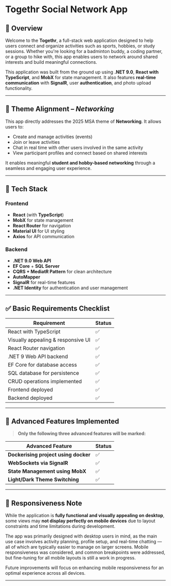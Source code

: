 # Togethr Social Network App

## 🧠 Overview

Welcome to the **Togethr**, a full-stack web application designed to help users connect and organize activities such as sports, hobbies, or study sessions. Whether you're looking for a badminton buddy, a coding partner, or a group to hike with, this app enables users to network around shared interests and build meaningful connections.

This application was built from the ground up using **.NET 9.0**, **React with TypeScript**, and **MobX** for state management. It also features **real-time communication** with **SignalR**, user **authentication**, and photo upload functionality.

---

## 🎯 Theme Alignment – *Networking*

This app directly addresses the 2025 MSA theme of **Networking**. It allows users to:
- Create and manage activities (events)
- Join or leave activities
- Chat in real time with other users involved in the same activity
- View participant profiles and connect based on shared interests

It enables meaningful **student and hobby-based networking** through a seamless and engaging user experience.

---

## 🚀 Tech Stack

### Frontend
- **React** (with **TypeScript**)
- **MobX** for state management
- **React Router** for navigation
- **Material UI** for UI styling
- **Axios** for API communication

### Backend
- **.NET 9.0 Web API**
- **EF Core** + **SQL Server**
- **CQRS + MediatR Pattern** for clean architecture
- **AutoMapper**
- **SignalR** for real-time features
- **.NET Identity** for authentication and user management

---

## ✅ Basic Requirements Checklist

| Requirement | Status |
|------------|--------|
| React with TypeScript | ✅ |
| Visually appealing & responsive UI | ✅ |
| React Router navigation | ✅ |
| .NET 9 Web API backend | ✅ |
| EF Core for database access | ✅ |
| SQL database for persistence | ✅ |
| CRUD operations implemented | ✅ |
| Frontend deployed | ✅ |
| Backend deployed | ✅ |

---

## 🌟 Advanced Features Implemented

> **Only the following three advanced features will be marked:**

| Advanced Feature | Status |
|------------------|--------|
| **Dockerising project using docker** | ✅ |
| **WebSockets via SignalR** | ✅ |
| **State Management using MobX** | ✅ |
| **Light/Dark Theme Switching** | ✅ |


---

## 📱 Responsiveness Note

While the application is **fully functional and visually appealing on desktop**, some views may **not display perfectly on mobile devices** due to layout constraints and time limitations during development.

The app was primarily designed with desktop users in mind, as the main use case involves activity planning, profile setup, and real-time chatting — all of which are typically easier to manage on larger screens. Mobile responsiveness was considered, and common breakpoints were addressed, but fine-tuning for all mobile layouts is still a work in progress.

Future improvements will focus on enhancing mobile responsiveness for an optimal experience across all devices.

---